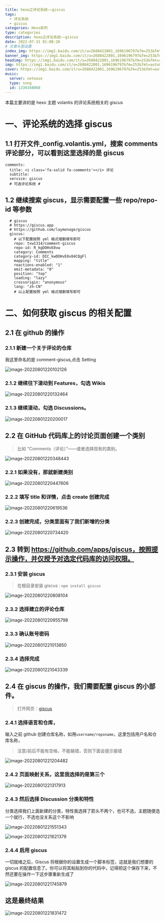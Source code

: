 ```yaml
---
title: hexo之评论系统——giscus
tags:
  - 评论系统
  - giscus
categories: Hexo系列
type: categories
description: hexo之评论系统——giscus
date: 2022-07-31 01:08:28
# 文章头图设置
index_img: https://img1.baidu.com/it/u=2688422801,1696196797&fm=253&fmt=auto&app=138&f=JPEG?w=889&h=500
banner_img: https://img1.baidu.com/it/u=2688422801,1696196797&fm=253&fmt=auto&app=138&f=JPEG?w=889&h=500
headimg: https://img1.baidu.com/it/u=2688422801,1696196797&fm=253&fmt=auto&app=138&f=JPEG?w=889&h=500
img: https://img1.baidu.com/it/u=2688422801,1696196797&fm=253&fmt=auto&app=138&f=JPEG?w=889&h=500
cover: https://img1.baidu.com/it/u=2688422801,1696196797&fm=253&fmt=auto&app=138&f=JPEG?w=889&h=500
music:
  server: netease
  type: song
  id: 1330348068
---
```


本篇主要讲的是 hexo 主题 volantis 的评论系统相关的 giscus

# 一、评论系统的选择 giscus

## 1.1 打开文件\_config.volantis.yml，搜索 comments 评论部分，可以看到这里选择的是 giscus

```
comments:
  title: <i class='fa-solid fa-comments'></i> 评论
  subtitle:
  service: giscus
  # 可选评论系统 #
```

## 1.2 继续搜索 giscus，显示需要配置一些 repo/repo-id 等参数

```
  # giscus
  # https://giscus.app
  # https://github.com/laymonage/giscus
  giscus:
    # 以下配置按照 yml 格式增删填写即可
    repo: txw1314/comment-giscus
    repo-id: R_kgDOHvE8vw
    category: Comments
    category-id: DIC_kwDOHvE8v84CQgFl
    mapping: "title"
    reactions-enabled: "1"
    emit-metadata: "0"
    position: "top"
    loading: "lazy"
    crossorigin: "anonymous"
    lang: "zh-CN"
    # 以上配置按照 yml 格式增删填写即可
```

# 二、如何获取 giscus 的相关配置

## 2.1 在 github 的操作

### 2.1.1 新建一个关于评论的仓库

我这里命名的是 comment-giscus,点击 Setting

![image-20220801220102126](https://jsd.cdn.zzko.cn/gh/txw1314/blog-img@main/img/image-20220801220102126.png)

### 2.1.2 继续往下滚动到 Features，勾选 Wikis

![image-20220801220132464](https://jsd.cdn.zzko.cn/gh/txw1314/blog-img@main/img/image-20220801220132464.png)

### 2.1.3 继续滚动，勾选 Discussions。

![image-20220801220200017](https://jsd.cdn.zzko.cn/gh/txw1314/blog-img@main/img/image-20220801220200017.png)

## 2.2 在 GitHub 代码库上的讨论页面创建一个类别

> 比如 “Comments（评论）”——或者选择现有的类别。

![image-20220801220348443](https://jsd.cdn.zzko.cn/gh/txw1314/blog-img@main/img/image-20220801220348443.png)

### 2.2.1 如果没有，那就新建类别

![image-20220801220447606](https://jsd.cdn.zzko.cn/gh/txw1314/blog-img@main/img/image-20220801220447606.png)

### 2.2.2 填写 title 和详情，点击 create 创建完成

![image-20220801220619536](https://jsd.cdn.zzko.cn/gh/txw1314/blog-img@main/img/image-20220801220619536.png)

### 2.2.3 创建完成，分类里面有了我们新增的分类

![image-20220801220734420](https://jsd.cdn.zzko.cn/gh/txw1314/blog-img@main/img/image-20220801220734420.png)

## 2.3 转到 https://github.com/apps/giscus，按照提示操作，并仅授予对选定代码库的访问权限。

### 2.3.1 安装 giscus

> 在根目录安装 giscus : `npm install giscus`

![image-20220801220808104](https://jsd.cdn.zzko.cn/gh/txw1314/blog-img@main/img/image-20220801220808104.png)

### 2.3.2 选择建立的评论仓库

![image-20220801220955798](https://jsd.cdn.zzko.cn/gh/txw1314/blog-img@main/img/image-20220801220955798.png)

### 2.3.3 确认账号密码

![image-20220801221013850](https://jsd.cdn.zzko.cn/gh/txw1314/blog-img@main/img/image-20220801221013850.png)

### 2.3.4 选择完成

![image-20220801221043339](https://jsd.cdn.zzko.cn/gh/txw1314/blog-img@main/img/image-20220801221043339.png)

## 2.4 在 giscus 的操作，我们需要配置 giscus 的小部件。

> 打开网页：[giscus](https://giscus.app/zh-CN)

### 2.4.1 选择语言和仓库，

输入之前 github 创建仓库名称，如用`username/reponame`，这里包括用户名和仓库名称，

> 注意/前后不能有空格，不能输错，否则下面会提示报错

![image-20220801221204482](https://jsd.cdn.zzko.cn/gh/txw1314/blog-img@main/img/image-20220801221204482.png)

### 2.4.2 页面映射关系，这里我选择的是第三个

![image-20220801221317913](https://jsd.cdn.zzko.cn/gh/txw1314/blog-img@main/img/image-20220801221317913.png)

### 2.4.3 然后选择 Discussion 分类和特性

分类选择我们上面新建的分类，特性我选择了箭头不两个，也可不选，主题随便选一个就行，不选也没关系这个不影响

![image-20220801221551343](https://jsd.cdn.zzko.cn/gh/txw1314/blog-img@main/img/image-20220801221551343.png)

![image-20220801221621379](https://jsd.cdn.zzko.cn/gh/txw1314/blog-img@main/img/image-20220801221621379.png)

### 2.4.4 启用 giscus

一切就绪之后，Giscus 将根据你的设置生成一个脚本标签，这就是我们想要的 giscus 的配置信息了。你可以将其粘贴到你的代码中，记得把这个保存下来，不然还要在操作一下这步骤重新生成了

![image-20220801221745879](https://jsd.cdn.zzko.cn/gh/txw1314/blog-img@main/img/image-20220801221745879.png)

## 这是最终结果

![image-20220801221831472](https://jsd.cdn.zzko.cn/gh/txw1314/blog-img@main/img/image-20220801221831472.png)
